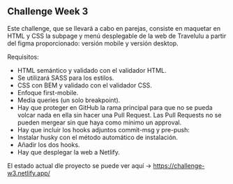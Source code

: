 ## Challenge Week 3

Este challenge, que se llevará a cabo en parejas, consiste en maquetar en HTML y CSS la subpage y menú desplegable de la web de Travelulu a partir del figma proporcionado: versión mobile y versión desktop.

Requisitos:

-   HTML semántico y validado con el validador HTML.
-   Se utilizará SASS para los estilos.
-   CSS con BEM y validado con el validador CSS.
-   Enfoque first-mobile.
-   Media queries (un solo breakpoint).
-   Hay que proteger en GitHub la rama principal para que no se pueda volcar nada en ella sin hacer una Pull Request.
    Las Pull Requests no se pueden mergear sin que haya como mínimo un approval.
-   Hay que incluir los hooks adjuntos commit-msg y pre-push:
-   Instalar husky con el método automático de instalación.
-   Añadir los dos hooks.
-   Hay que desplegar la web a Netlify.

El estado actual dle proyecto se puede ver aquí -> https://challenge-w3.netlify.app/
